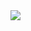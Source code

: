 <picture>
  <source
    srcset="https://github-readme-stats.vercel.app/api?username=heclypso&show_icons=true&theme=dark"
    media="(prefers-color-scheme: dark)"
  />
  <source
    srcset="https://github-readme-stats.vercel.app/api?username=heclypso&show_icons=false"
    media="(prefers-color-scheme: light), (prefers-color-scheme: no-preference)"
  />
  <img src="https://github-readme-stats.vercel.app/api?username=heclypso&show_icons=false" />
</picture>
